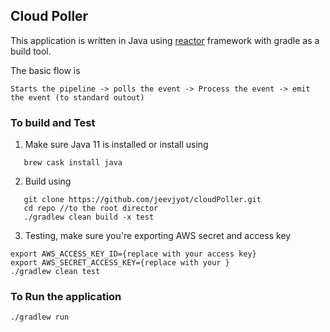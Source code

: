## Cloud Poller 

This application is written in Java using [reactor](https://projectreactor.io/)  framework with gradle as a build tool.

The basic flow is 

```shell
Starts the pipeline -> polls the event -> Process the event -> emit the event (to standard outout)
```
### To build and Test

1. Make sure Java 11 is installed or install using
```shell
   brew cask install java
```
2. Build using 
```shell
   git clone https://github.com/jeevjyot/cloudPoller.git
   cd repo //to the root director
   ./gradlew clean build -x test
```
3. Testing, make sure you're exporting AWS secret and access key
```shell
export AWS_ACCESS_KEY_ID={replace with your access key}
export AWS_SECRET_ACCESS_KEY={replace with your }
./gradlew clean test
```


### To Run the application 

```shell
./gradlew run
```
